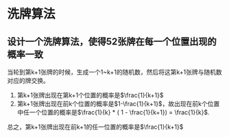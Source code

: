 # 洗牌算法

## 设计一个洗牌算法，使得52张牌在每一个位置出现的概率一致
当轮到第k+1张牌的时候，生成一个1~k+1的随机数，然后将这第k+1张牌与随机数对应的牌交换。

1. 第k+1张牌出现在第k+1个位置的概率是$\frac{1}{k+1}$
2. 第k+1张牌出现在前k个位置的概率是$1-\frac{1}{k+1}$，故出现在前k个位置中任一个位置的概率是$\frac{1}{k} * ( 1 - \frac{1}{k+1}) = \frac{1}{k}$.

总之，第k+1张牌出现在前k+1的任一位置的概率是$\frac{1}{k+1}$
